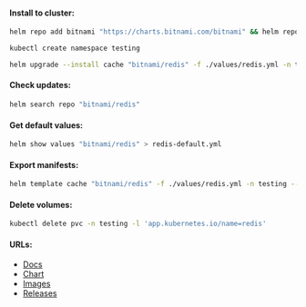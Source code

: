 #### Install to cluster:
```bash
helm repo add bitnami "https://charts.bitnami.com/bitnami" && helm repo update
```
```bash
kubectl create namespace testing
```
```bash
helm upgrade --install cache "bitnami/redis" -f ./values/redis.yml -n testing --version "19.0.1"
```

#### Check updates:
```bash
helm search repo "bitnami/redis"
```

#### Get default values:
```bash
helm show values "bitnami/redis" > redis-default.yml
```

#### Export manifests:
```bash
helm template cache "bitnami/redis" -f ./values/redis.yml -n testing --version "19.0.1" > redis-manifests.yml
```

#### Delete volumes:
```bash
kubectl delete pvc -n testing -l 'app.kubernetes.io/name=redis'
```

#### URLs:
- [Docs](https://redis.io/docs/)
- [Chart](https://github.com/bitnami/charts/tree/main/bitnami/redis)
- [Images](https://hub.docker.com/r/bitnami/redis/tags)
- [Releases](https://github.com/redis/redis/releases)
